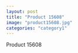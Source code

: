 ```yaml
---
layout: post
title: "Product 15608"
image: "product15608.jpg"
categories: "category1"
---
```

Product 15608
